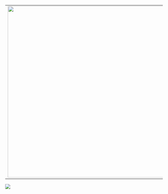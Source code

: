 <p align="center">
  <table>
  <tr>
      <td><img width="550px" align="left" src="https://github-readme-stats.vercel.app/api?username=OneParsec&show_icons=true&theme=dark)](https://github.com/anuraghazra/github-readme-stats"/></td>
      <td><img width="550px" src="https://github-readme-stats.vercel.app/api/top-langs/?username=OneParsec&langs_count=8&theme=dark](https://github.com/anuraghazra/github-readme-stats" /></td>
  </tr>   
</table>
</p>


![](https://valid.x86.fr/cache/banner/qur65d-2.png)
